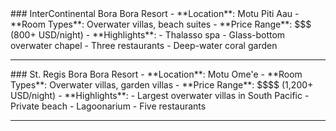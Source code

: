 <div class="hotel-card" 
                    data-price-level="0"
                    data-tags="bora bora,ihg,luxury"
                >
### InterContinental Bora Bora Resort
- **Location**: Motu Piti Aau
- **Room Types**: Overwater villas, beach suites
- **Price Range**: $$$ (800+ USD/night)
- **Highlights**:
  - Thalasso spa
  - Glass-bottom overwater chapel
  - Three restaurants
  - Deep-water coral garden
</div>

---

<div class="hotel-card" 
                    data-price-level="0"
                    data-tags="bora bora,marriott,luxury"
                >
### St. Regis Bora Bora Resort
- **Location**: Motu Ome'e
- **Room Types**: Overwater villas, garden villas
- **Price Range**: $$$$ (1,200+ USD/night)
- **Highlights**:
  - Largest overwater villas in South Pacific
  - Private beach
  - Lagoonarium
  - Five restaurants
</div>

---
